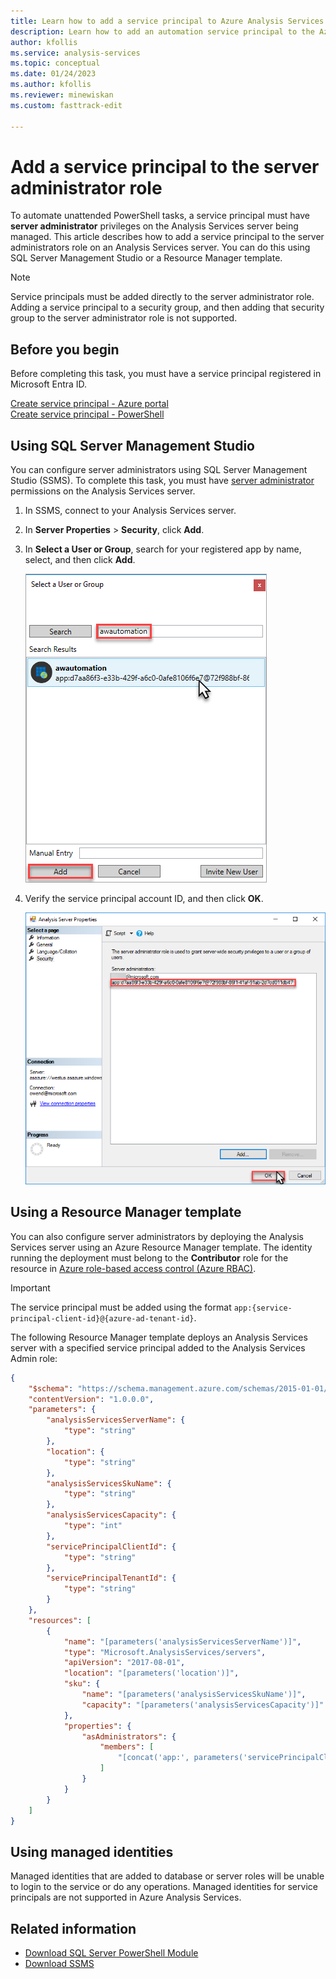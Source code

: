 ```yaml
---
title: Learn how to add a service principal to Azure Analysis Services admin role | Microsoft Docs
description: Learn how to add an automation service principal to the Azure Analysis Services server admin role
author: kfollis
ms.service: analysis-services
ms.topic: conceptual
ms.date: 01/24/2023
ms.author: kfollis
ms.reviewer: minewiskan
ms.custom: fasttrack-edit

---
```


# Add a service principal to the server administrator role 

 To automate unattended PowerShell tasks, a service principal must have **server administrator** privileges on the Analysis Services server being managed. This article describes how to add a service principal to the server administrators role on an Analysis Services server. You can do this using SQL Server Management Studio or a Resource Manager template. 

> [!NOTE]
> Service principals must be added directly to the server administrator role. Adding a service principal to a security group, and then adding that security group to the server administrator role is not supported. 

## Before you begin
Before completing this task, you must have a service principal registered in Microsoft Entra ID.

[Create service principal - Azure portal](/azure/active-directory/develop/howto-create-service-principal-portal)   
[Create service principal - PowerShell](/azure/active-directory/develop/howto-authenticate-service-principal-powershell)

## Using SQL Server Management Studio

You can configure server administrators using SQL Server Management Studio (SSMS). To complete this task, you must have [server administrator](analysis-services-server-admins.md) permissions on the Analysis Services server. 

1. In SSMS, connect to your Analysis Services server.
2. In **Server Properties** > **Security**, click **Add**.
3. In **Select a User or Group**, search for your registered app by name, select, and then click **Add**.

    ![Screenshot that shows Search for service principal account.](./media/analysis-services-addservprinc-admins/aas-add-sp-ssms-picker.png)

4. Verify the service principal account ID, and then click **OK**.
    
    ![Screenshot that shows the service principal account ID and highlights the OK button.](./media/analysis-services-addservprinc-admins/aas-add-sp-ssms-add.png)

## Using a Resource Manager template

You can also configure server administrators by deploying the Analysis Services server using an Azure Resource Manager template. The identity running the deployment must belong to the **Contributor** role for the resource in [Azure role-based access control (Azure RBAC)](/azure/role-based-access-control/overview).

> [!IMPORTANT]
> The service principal must be added using the format `app:{service-principal-client-id}@{azure-ad-tenant-id}`.

The following Resource Manager template deploys an Analysis Services server with a specified service principal added to the Analysis Services Admin role:

```json
{
    "$schema": "https://schema.management.azure.com/schemas/2015-01-01/deploymentTemplate.json#",
    "contentVersion": "1.0.0.0",
    "parameters": {
        "analysisServicesServerName": {
            "type": "string"
        },
        "location": {
            "type": "string"
        },
        "analysisServicesSkuName": {
            "type": "string"
        },
        "analysisServicesCapacity": {
            "type": "int"
        },
        "servicePrincipalClientId": {
            "type": "string"
        },
        "servicePrincipalTenantId": {
            "type": "string"
        }
    },
    "resources": [
        {
            "name": "[parameters('analysisServicesServerName')]",
            "type": "Microsoft.AnalysisServices/servers",
            "apiVersion": "2017-08-01",
            "location": "[parameters('location')]",
            "sku": {
                "name": "[parameters('analysisServicesSkuName')]",
                "capacity": "[parameters('analysisServicesCapacity')]"
            },
            "properties": {
                "asAdministrators": {
                    "members": [
                        "[concat('app:', parameters('servicePrincipalClientId'), '@', parameters('servicePrincipalTenantId'))]"
                    ]
                }
            }
        }
    ]
}
```

## Using managed identities

Managed identities that are added to database or server roles will be unable to login to the service or do any operations. Managed identities for service principals are not supported in Azure Analysis Services.

## Related information

* [Download SQL Server PowerShell Module](/sql/ssms/download-sql-server-ps-module)   
* [Download SSMS](/sql/ssms/download-sql-server-management-studio-ssms)
